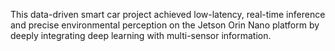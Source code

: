 This data-driven smart car project achieved low-latency, real-time inference and precise environmental perception on the Jetson Orin Nano platform by deeply integrating deep learning with multi-sensor information. 
